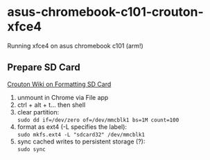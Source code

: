 # asus-chromebook-c101-crouton-xfce4
Running xfce4 on asus chromebook c101 (arm!)

## Prepare SD Card

[Crouton Wiki on Formatting SD Card](https://github.com/dnschneid/crouton/wiki/Format-external-storage)

1. unmount in Chrome via File app
2. ctrl + alt + t... then shell
2. clear partition:<br>
    `sudo dd if=/dev/zero of=/dev/mmcblk1 bs=1M count=100`
3. format as ext4 (-L specifies the label):<br>
    `sudo mkfs.ext4 -L "sdcard32" /dev/mmcblk1`
4. sync cached writes to persistent storage (?):<br>
    `sudo sync`
